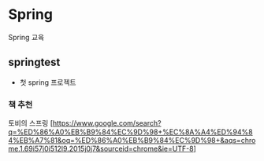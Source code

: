 # Spring
Spring 교육

## springtest
* 첫 spring 프로젝트

### 책 추천
토비의 스프링 [https://www.google.com/search?q=%ED%86%A0%EB%B9%84%EC%9D%98+%EC%8A%A4%ED%94%84%EB%A7%81&oq=%ED%86%A0%EB%B9%84%EC%9D%98+&aqs=chrome.1.69i57j0i512l9.2015j0j7&sourceid=chrome&ie=UTF-8]